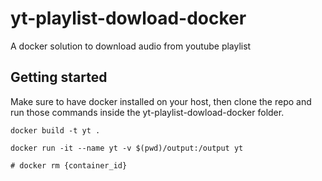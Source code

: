 # yt-playlist-dowload-docker

A docker solution to download audio from youtube playlist

## Getting started

Make sure to have docker installed on your host, then clone the repo and run those commands inside the yt-playlist-dowload-docker folder.

```
docker build -t yt .

docker run -it --name yt -v $(pwd)/output:/output yt

# docker rm {container_id}
```
